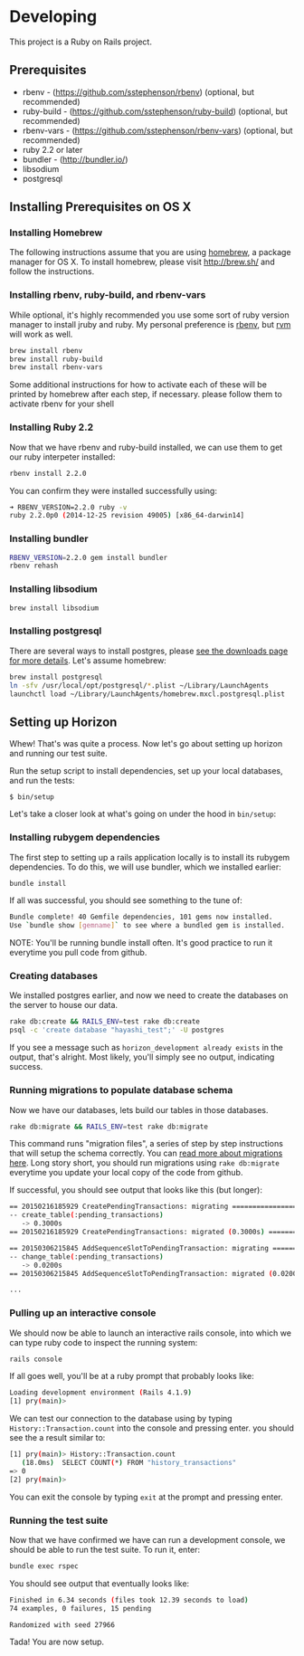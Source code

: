 # Developing

This project is a Ruby on Rails project.

## Prerequisites

- rbenv - (https://github.com/sstephenson/rbenv) (optional, but recommended)
- ruby-build - (https://github.com/sstephenson/ruby-build) (optional, but recommended)
- rbenv-vars - (https://github.com/sstephenson/rbenv-vars) (optional, but recommended)
- ruby 2.2 or later
- bundler - (http://bundler.io/)
- libsodium
- postgresql

## Installing Prerequisites on OS X

### Installing Homebrew

The following instructions assume that you are using [homebrew](http://brew.sh/), a package manager for OS X.  To install homebrew, please visit http://brew.sh/ and follow the instructions.

### Installing rbenv, ruby-build, and rbenv-vars

While optional, it's highly recommended you use some sort of ruby version manager to install jruby and ruby. My personal preference is [rbenv](https://github.com/sstephenson/rbenv), but [rvm](https://rvm.io) will work as well.

```bash
brew install rbenv
brew install ruby-build
brew install rbenv-vars
```

Some additional instructions for how to activate each of these will be printed by homebrew after each step, if necessary.  please follow them to activate rbenv for your shell

###  Installing Ruby 2.2

Now that we have rbenv and ruby-build installed, we can use them to get our ruby interpeter installed:

```bash
rbenv install 2.2.0
```

You can confirm they were installed successfully using:

```bash
➜ RBENV_VERSION=2.2.0 ruby -v
ruby 2.2.0p0 (2014-12-25 revision 49005) [x86_64-darwin14]
```

### Installing bundler

```bash
RBENV_VERSION=2.2.0 gem install bundler
rbenv rehash
```

### Installing libsodium

```bash
brew install libsodium
```

### Installing postgresql

There are several ways to install postgres, please [see the downloads page for more details](http://www.postgresql.org/download/macosx/).  Let's assume homebrew:

```bash
brew install postgresql
ln -sfv /usr/local/opt/postgresql/*.plist ~/Library/LaunchAgents
launchctl load ~/Library/LaunchAgents/homebrew.mxcl.postgresql.plist
```

## Setting up Horizon

Whew! That's was quite a process.  Now let's go about setting up horizon and running our test suite.

Run the setup script to install dependencies, set up your local databases, and run the tests:

```
$ bin/setup
```

Let's take a closer look at what's going on under the hood in `bin/setup`:

### Installing rubygem dependencies

The first step to setting up a rails application locally is to install its rubygem dependencies.  To do this, we will use bundler, which we installed earlier:

```bash
bundle install
```

If all was successful, you should see something to the tune of:

```bash
Bundle complete! 40 Gemfile dependencies, 101 gems now installed.
Use `bundle show [gemname]` to see where a bundled gem is installed.
```

NOTE: You'll be running bundle install often.  It's good practice to run it everytime you pull code from github.

### Creating databases

We installed postgres earlier, and now we need to create the databases on the server to house our data.

```bash
rake db:create && RAILS_ENV=test rake db:create
psql -c 'create database "hayashi_test";' -U postgres
```

If you see a message such as `horizon_development already exists` in the output, that's alright.  Most likely, you'll simply see no output, indicating success.

### Running migrations to populate database schema

Now we have our databases, lets build our tables in those databases.

```bash
rake db:migrate && RAILS_ENV=test rake db:migrate
```

This command runs "migration files", a series of step by step instructions that will setup the schema correctly.  You can [read more about migrations here](http://edgeguides.rubyonrails.org/active_record_migrations.html). Long story short, you should run migrations using `rake db:migrate` everytime you update your local copy of the code from github.

If successful, you should see output that looks like this (but longer):

```bash
== 20150216185929 CreatePendingTransactions: migrating ========================
-- create_table(:pending_transactions)
   -> 0.3000s
== 20150216185929 CreatePendingTransactions: migrated (0.3000s) ===============

== 20150306215845 AddSequenceSlotToPendingTransaction: migrating ==============
-- change_table(:pending_transactions)
   -> 0.0200s
== 20150306215845 AddSequenceSlotToPendingTransaction: migrated (0.0200s) =====

...
```
### Pulling up an interactive console

We should now be able to launch an interactive rails console, into which we can type ruby code to inspect the running system:

```bash
rails console
```

If all goes well, you'll be at a ruby prompt that probably looks like:

```bash
Loading development environment (Rails 4.1.9)
[1] pry(main)>
```

We can test our connection to the database using by typing `History::Transaction.count` into the console and pressing enter.  you should see the a result similar to:

```bash
[1] pry(main)> History::Transaction.count
   (18.0ms)  SELECT COUNT(*) FROM "history_transactions"
=> 0
[2] pry(main)>
```

You can exit the console by typing `exit` at the prompt and pressing enter.

### Running the test suite

Now that we have confirmed we have can run a development console, we should be able to run the test suite.  To run it, enter:

```bash
bundle exec rspec
```

You should see output that eventually looks like:

```bash
Finished in 6.34 seconds (files took 12.39 seconds to load)
74 examples, 0 failures, 15 pending

Randomized with seed 27966
```

Tada! You are now setup.
